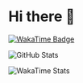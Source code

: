 # Hi there 👋

[![WakaTime Badge][image-wakatime-badge]](https://wakatime.com/@a04c2d3f-c5f9-4adb-9eb7-9f681e645070)

![GitHub Stats][image-github-stats]

![WakaTime Stats][image-wakatime-stats]

<!-- Images -->

[image-github-stats]: https://github-readme-stats.vercel.app/api?username=quentinxhu&count_private=true&show_icons=true&show_owner=true&theme=default&hide=contribs&bg_color=f9fafb&icon_color=2ecc71&title_color=2c3e50&text_color=2c3e50 "GitHub Stats"
[image-wakatime-badge]: https://wakatime.com/badge/user/a04c2d3f-c5f9-4adb-9eb7-9f681e645070.svg "WakaTime Badge"
[image-wakatime-stats]: https://github-readme-stats.vercel.app/api/wakatime?username=quentinxhu&theme=default&bg_color=f9fafb&icon_color=2ecc71&title_color=2c3e50&text_color=2c3e50&layout=compact "WakaTime Stats"
